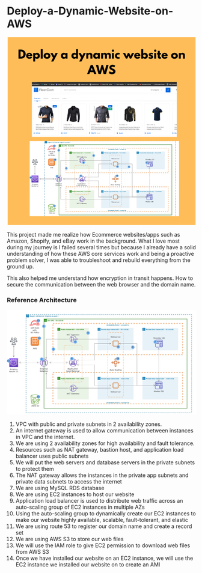 # Deploy-a-Dynamic-Website-on-AWS

<p align="center">
  <img src="Deploy a dynamic website on AWS.png">
</p>


This project made me realize how Ecommerce websites/apps such as Amazon, Shopify, and eBay work in the background. What I love most during my journey is I failed several times but because I already have a solid understanding of how these AWS core services work and being a proactive problem solver, I was able to troubleshoot and rebuild everything from the ground up.

This also helped me understand how encryption in transit happens. How to secure the communication between the web browser and the domain name.


### Reference Architecture

<p align="center">
  <img src="1._LAMP_Stack_Project_Reference_Architecture-fotor-20230615221514.png">
</p>

1. VPC with public and private subnets in 2 availability zones.
2. An internet gateway is used to allow communication between instances in VPC and the internet.
3. We are using 2 availability zones for high availability and fault tolerance.
4. Resources such as NAT gateway, bastion host, and application load balancer uses public subnets
5. We will put the web servers and database servers in the private subnets to protect them
6. The NAT gateway allows the instances in the private app subnets and private data subnets to access the internet
7. We are using MySQL RDS database
8. We are using EC2 instances to host our website
9. Application load balancer is used to distribute web traffic across an auto-scaling group of EC2 instances in multiple AZs
10. Using the auto-scaling group to dynamically create our EC2 instances to make our website highly available, scalable, fault-tolerant, and elastic
11. We are using route 53 to register our domain name and create a record set
12. We are using AWS S3 to store our web files
13. We will use the IAM role to give EC2 permission to download web files from AWS S3
14. Once we have installed our website on an EC2 instance, we will use the EC2 instance we installed our website on to create an AMI
    






